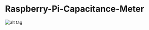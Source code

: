 # Raspberry-Pi-Capacitance-Meter
![alt tag](https://raw.github.com/matejMitas/Raspberry-Pi-Capacitance-Meter/master/circuit.jpg)
